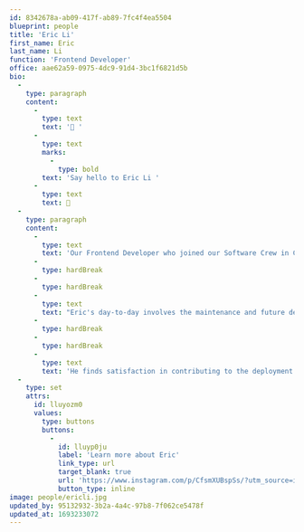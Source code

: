```yaml
---
id: 8342678a-ab09-417f-ab89-7fc4f4ea5504
blueprint: people
title: 'Eric Li'
first_name: Eric
last_name: Li
function: 'Frontend Developer'
office: aae62a59-0975-4dc9-91d4-3bc1f6821d5b
bio:
  -
    type: paragraph
    content:
      -
        type: text
        text: '🌟 '
      -
        type: text
        marks:
          -
            type: bold
        text: 'Say hello to Eric Li '
      -
        type: text
        text: 🌟
  -
    type: paragraph
    content:
      -
        type: text
        text: 'Our Frontend Developer who joined our Software Crew in China!'
      -
        type: hardBreak
      -
        type: hardBreak
      -
        type: text
        text: "Eric's day-to-day involves the maintenance and future development of our Content Management System, Switchboard™."
      -
        type: hardBreak
      -
        type: hardBreak
      -
        type: text
        text: 'He finds satisfaction in contributing to the deployment and growth of the products he works on and in the feedback he receives from customers, which makes him a valuable member of the team!'
  -
    type: set
    attrs:
      id: lluyozm0
      values:
        type: buttons
        buttons:
          -
            id: lluyp0ju
            label: 'Learn more about Eric'
            link_type: url
            target_blank: true
            url: 'https://www.instagram.com/p/CfsmXUBspSs/?utm_source=ig_web_copy_link&igshid=MzRlODBiNWFlZA=='
            button_type: inline
image: people/ericli.jpg
updated_by: 95132932-3b2a-4a4c-97b8-7f062ce5478f
updated_at: 1693233072
---
```

